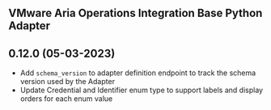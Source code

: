 VMware Aria Operations Integration Base Python Adapter
----------------------------------------------
## 0.12.0 (05-03-2023)
* Add `schema_version` to adapter definition endpoint to track the schema version used by the Adapter
* Update Credential and Identifier enum type to support labels and display orders for each enum value
